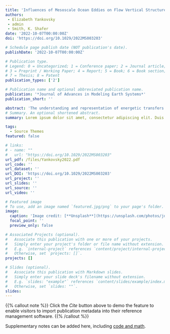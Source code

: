 ```yaml
---
title: 'Influences of Mesoscale Ocean Eddies on Flow Vertical Structure in a Resolution-Based Model Hierarchy'
authors:
 - Elizabeth Yankovsky
 - admin
 - Smith, K. Shafer
date: '2022-10-07T00:00:00Z'
doi: 'https://doi.org/10.1029/2022MS003203'

# Schedule page publish date (NOT publication's date).
publishDate: '2022-10-07T00:00:00Z'

# Publication type.
# Legend: 0 = Uncategorized; 1 = Conference paper; 2 = Journal article;
# 3 = Preprint / Working Paper; 4 = Report; 5 = Book; 6 = Book section;
# 7 = Thesis; 8 = Patent
publication_types: ['2']

# Publication name and optional abbreviated publication name.
publication: '*Journal of Advances in Modeling Earth Systems*'
publication_short: ''

abstract: 'The understanding and representation of energetic transfers associated with ocean mesoscale eddies is fundamental to the development of parameterizations for climate models. We investigate the influence of eddies on flow vertical structure as a function of underlying dynamical regime and grid resolution. We employ the GFDL-MOM6 in an idealized configuration and systematically consider four horizontal resolutions: 1/4°, 1/8°, 1/16°, and 1/32°. We analyze the distributions of potential and kinetic energy, decomposed into barotropic and baroclinic, and eddy and mean parts. As resolution increases and baroclinically unstable modes are better captured, kinetic energy increases and potential energy decreases. The dominant trend in vertical structure is an increasing fraction of kinetic energy going into the barotropic mode, particularly its eddy component, as eddies are increasingly resolved. We attribute the increased baroclinicity at low resolutions to inaccurate representation of vertical energy fluxes, leading to suppressed barotropization and energy trapping in high vertical modes. We also explore how the underlying dynamical regime influences energetic pathways. In cases where large-scale flow is dominantly barotropic, resolving the deformation radius is less crucial to accurately capturing the flow’s vertical structure. We find the barotropic kinetic energy fraction to be a useful metric in assessing vertical structure. In the highest-resolution case, the barotropic kinetic energy fraction correlates with the scale separation between the deformation scale and the energy-containing scale, i.e. the extent of the eddy-driven inverse cascade. This work suggests that mesoscale eddy parameterizations should incorporate the energetic effects of eddies on vertical structure in a scale-aware, physically-informed manner.'
# Summary. An optional shortened abstract.
summary: Lorem ipsum dolor sit amet, consectetur adipiscing elit. Duis posuere tellus ac convallis placerat. Proin tincidunt magna sed ex sollicitudin condimentum.

tags:
  - Source Themes
featured: false

# links:
# - name: ""
#   url: "https://doi.org/10.1029/2022MS003203"
url_pdf: /files/Yankovsky2022.pdf
url_code: ''
url_dataset: ''
url_DOI: 'https://doi.org/10.1029/2022MS003203'
url_project: ''
url_slides: ''
url_source: ''
url_video: ''

# Featured image
# To use, add an image named `featured.jpg/png` to your page's folder.
image:
  caption: 'Image credit: [**Unsplash**](https://unsplash.com/photos/jdD8gXaTZsc)'
  focal_point: ''
  preview_only: false

# Associated Projects (optional).
#   Associate this publication with one or more of your projects.
#   Simply enter your project's folder or file name without extension.
#   E.g. `internal-project` references `content/project/internal-project/index.md`.
#   Otherwise, set `projects: []`.
projects: []

# Slides (optional).
#   Associate this publication with Markdown slides.
#   Simply enter your slide deck's filename without extension.
#   E.g. `slides: "example"` references `content/slides/example/index.md`.
#   Otherwise, set `slides: ""`.
slides:
---
```


{{% callout note %}}
Click the _Cite_ button above to demo the feature to enable visitors to import publication metadata into their reference management software.
{{% /callout %}}

Supplementary notes can be added here, including [code and math](https://wowchemy.com/docs/content/writing-markdown-latex/).
